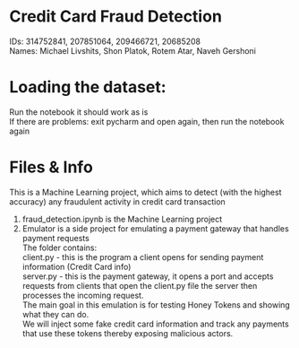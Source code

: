 # Credit Card Fraud Detection 
IDs: 314752841, 207851064, 209466721, 20685208 <br />
Names: Michael Livshits, Shon Platok, Rotem Atar, Naveh Gershoni

# Loading the dataset:
Run the notebook it should work as is <br />
If there are problems: exit pycharm and open again, then run the notebook again

# Files & Info
This is a Machine Learning project, which aims to detect (with the highest accuracy) any
fraudulent activity in credit card transaction

1. fraud_detection.ipynb is the Machine Learning project 
2. Emulator is a side project for emulating a payment gateway that handles payment requests <br /> The folder contains: <br /> client.py - this is the program a client opens for sending payment information (Credit Card info) <br /> server.py - this is the payment gateway, it opens a port and accepts requests from clients that open the client.py file the server then processes the incoming request. <br />
The main goal in this emulation is for testing Honey Tokens and showing what they can do. <br />
We will inject some fake credit card information and track any payments that use these tokens thereby exposing malicious actors.  